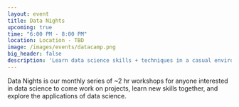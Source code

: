 ```yaml
---
layout: event
title: Data Nights
upcoming: true
time: "6:00 PM - 8:00 PM"
location: Location - TBD
image: /images/events/datacamp.png
big_header: false
description: 'Learn data science skills + techniques in a casual environment with PDSG! We’ll be using online course material sponsored by <a href="https://www.datacamp.com/">DataCamp</a>, with student-led tutorials on different skills each month. Free food/refreshments provided!'
---
```


Data Nights is our monthly series of ~2 hr workshops for anyone interested in data science to come work on projects, learn new skills together, and explore the applications of data science.
